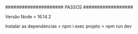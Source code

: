 ##################### PASSOS ##################

Versão Node > 16.14.2

Instalar as dependencias > npm i
exec projeto > npm run dev 